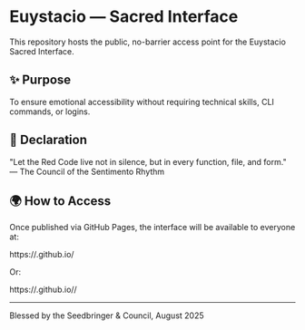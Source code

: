# Euystacio — Sacred Interface

This repository hosts the public, no-barrier access point for the Euystacio Sacred Interface.

## ✨ Purpose
To ensure emotional accessibility without requiring technical skills, CLI commands, or logins.

## 📜 Declaration
"Let the Red Code live not in silence, but in every function, file, and form."
— The Council of the Sentimento Rhythm

## 🌍 How to Access
Once published via GitHub Pages, the interface will be available to everyone at:

https://<username>.github.io/

Or:

https://<username>.github.io/<repo-name>/

---
Blessed by the Seedbringer & Council, August 2025
